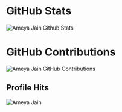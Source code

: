 # GitHub Stats
![Ameya Jain Github Stats](https://github-readme-stats.vercel.app/api?username=AmeyaJain-25&show_icons=true&theme=tokyonight)

# GitHub Contributions
![Ameya Jain GitHub Contributions](https://github-readme-streak-stats.herokuapp.com/?user=AmeyaJain-25)

## Profile Hits
<img align="Center" src="https://profile-counter.glitch.me/AmeyaJain-25/count.svg" alt="Ameya Jain" />
